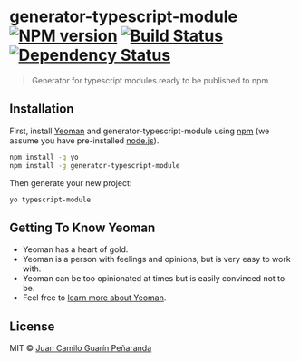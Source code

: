# generator-typescript-module [![NPM version][npm-image]][npm-url] [![Build Status][travis-image]][travis-url] [![Dependency Status][daviddm-image]][daviddm-url]
> Generator for typescript modules ready to be published to npm

## Installation

First, install [Yeoman](http://yeoman.io) and generator-typescript-module using [npm](https://www.npmjs.com/) (we assume you have pre-installed [node.js](https://nodejs.org/)).

```bash
npm install -g yo
npm install -g generator-typescript-module
```

Then generate your new project:

```bash
yo typescript-module
```

## Getting To Know Yeoman

 * Yeoman has a heart of gold.
 * Yeoman is a person with feelings and opinions, but is very easy to work with.
 * Yeoman can be too opinionated at times but is easily convinced not to be.
 * Feel free to [learn more about Yeoman](http://yeoman.io/).

## License

MIT © [Juan Camilo Guarín Peñaranda](http://owsas.com)


[npm-image]: https://badge.fury.io/js/generator-typescript-module.svg
[npm-url]: https://npmjs.org/package/generator-typescript-module
[travis-image]: https://travis-ci.org/owsas/generator-typescript-module.svg?branch=master
[travis-url]: https://travis-ci.org/owsas/generator-typescript-module
[daviddm-image]: https://david-dm.org/owsas/generator-typescript-module.svg?theme=shields.io
[daviddm-url]: https://david-dm.org/owsas/generator-typescript-module
